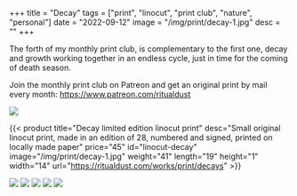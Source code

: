 +++
title = "Decay"
tags = ["print", "linocut", "print club", "nature", "personal"]
date = "2022-09-12"
image = "/img/print/decay-1.jpg"
desc = ""
+++

The forth of my monthly print club, is complementary to the first one, decay and growth working together in an endless cycle, just in time for the coming of death season.

Join the monthly print club on Patreon and get an original print by mail every month: https://www.patreon.com/ritualdust

![](/img/print/decay-1.jpg)

{{< product title="Decay limited edition linocut print" desc="Small original linocut print, made in an edition of 28, numbered and signed, printed on locally made paper" price="45" id="linocut-decay" image="/img/print/decay-1.jpg" weight="41" length="19" height="1" width="14" url="https://ritualdust.com/works/print/decays" >}}

![](/img/print/decay-2.jpg)
![](/img/print/decay-3.jpg)
![](/img/print/decay-4.jpg)
![](/img/print/decay-5.jpg)
![](/img/print/decay-6.jpg)
